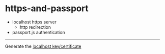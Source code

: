 # https-and-passport
* localhost https server 
  * http redirection 
* passport.js authentication

---
Generate the [localhost key/certificate](https://github.com/ilkkamtk/SSSF-course/blob/master/Slides/Week3/W3-4-https-passport.md)
